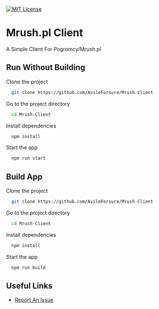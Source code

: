 [![MIT License](https://img.shields.io/badge/License-MIT-green.svg)](https://choosealicense.com/licenses/mit/)

# Mrush.pl Client

A Simple Client For Pogromcy/Mrush.pl

## Run Without Building

Clone the project

```bash
  git clone https://github.com/AvileForsure/Mrush-Client
```

Go to the project directory

```bash
  cd Mrush-Client
```

Install dependencies

```bash
  npm install
```

Start the app

```bash
  npm run start
```

## Build App

Clone the project

```bash
  git clone https://github.com/AvileForsure/Mrush-Client
```

Go to the project directory

```bash
  cd Mrush-Client
```

Install dependencies

```bash
  npm install
```

Start the app

```bash
  npm run build
```

## Useful Links

 - [Report An Issue](https://github.com/AvileForsure/Mrush-Client/issues)
